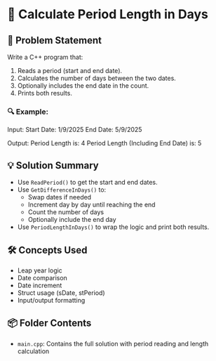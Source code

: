 # 📅 Calculate Period Length in Days

## 🧩 Problem Statement
Write a C++ program that:
1. Reads a period (start and end date).
2. Calculates the number of days between the two dates.
3. Optionally includes the end date in the count.
4. Prints both results.

### 🔍 Example:
Input:
Start Date: 1/9/2025 
End Date: 5/9/2025

Output:
Period Length is: 4 
Period Length (Including End Date) is: 5

## 💡 Solution Summary
- Use `ReadPeriod()` to get the start and end dates.
- Use `GetDifferenceInDays()` to:
  - Swap dates if needed
  - Increment day by day until reaching the end
  - Count the number of days
  - Optionally include the end day
- Use `PeriodLengthInDays()` to wrap the logic and print both results.


## 🛠️ Concepts Used
- Leap year logic
- Date comparison
- Date increment
- Struct usage (sDate, stPeriod)
- Input/output formatting 

## 📦 Folder Contents
- `main.cpp`: Contains the full solution with period reading and length calculation